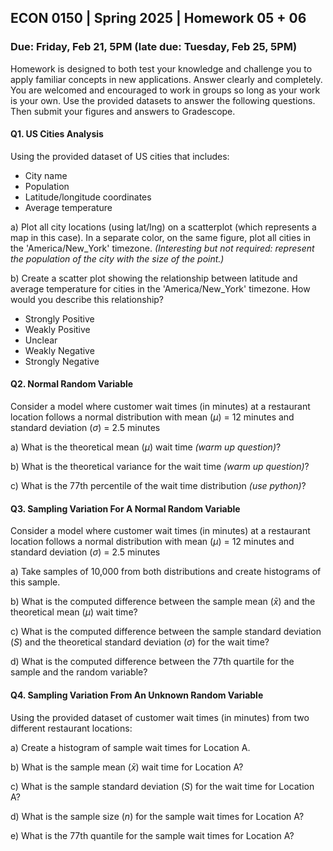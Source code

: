 ## ECON 0150 | Spring 2025 | Homework 05 + 06

### Due: Friday, Feb 21, 5PM (late due: Tuesday, Feb 25, 5PM)

Homework is designed to both test your knowledge and challenge you to apply familiar concepts in new applications. Answer clearly and completely. You are welcomed and encouraged to work in groups so long as your work is your own. Use the provided datasets to answer the following questions. Then submit your figures and answers to Gradescope.

#### Q1. US Cities Analysis

Using the provided dataset of US cities that includes:
* City name
* Population
* Latitude/longitude coordinates
* Average temperature

a) Plot all city locations (using lat/lng) on a scatterplot (which represents a map in this case). In a separate color, on the same figure, plot all cities in the 'America/New_York' timezone. *(Interesting but not required: represent the population of the city with the size of the point.)*

b) Create a scatter plot showing the relationship between latitude and average temperature for cities in the 'America/New_York' timezone. How would you describe this relationship?

- Strongly Positive
- Weakly Positive
- Unclear
- Weakly Negative
- Strongly Negative

#### Q2. Normal Random Variable

Consider a model where customer wait times (in minutes) at a restaurant location follows a normal distribution with mean ($\mu$) = 12 minutes and standard deviation ($\sigma$) = 2.5 minutes

a) What is the theoretical mean ($\mu$) wait time *(warm up question)*?

b) What is the theoretical variance for the wait time *(warm up question)*?

c) What is the 77th percentile of the wait time distribution *(use python)*?





#### Q3. Sampling Variation For A Normal Random Variable

Consider a model where customer wait times (in minutes) at a restaurant location follows a normal distribution with mean ($\mu$) = 12 minutes and standard deviation ($\sigma$) = 2.5 minutes

a) Take samples of 10,000 from both distributions and create histograms of this sample.

b) What is the computed difference between the sample mean ($\bar{x}$) and the theoretical mean ($\mu$) wait time? 

c) What is the computed difference between the sample standard deviation ($S$) and the theoretical standard deviation ($\sigma$) for the wait time?

d) What is the computed difference between the 77th quartile for the sample and the random variable?

#### Q4. Sampling Variation From An Unknown Random Variable

Using the provided dataset of customer wait times (in minutes) from two different restaurant locations:

a) Create a histogram of sample wait times for Location A.

b) What is the sample mean ($\bar{x}$) wait time for Location A?

c) What is the sample standard deviation ($S$) for the wait time for Location A?

d) What is the sample size ($n$) for the sample wait times for Location A?

e) What is the 77th quantile for the sample wait times for Location A?
